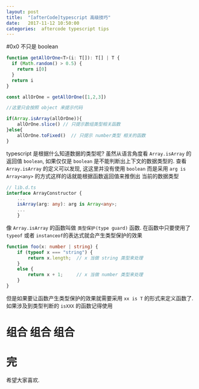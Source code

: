 ```yaml
---
layout: post
title:  "[afterCode]typescript 高级技巧"
date:   2017-11-12 10:50:00
categories:  aftercode typescript tips
---
```


#0x0 不只是 boolean

```typescript
function getAllOrOne<T>(i: T[]): T[] | T {
  if (Math.random() > 0.5) {
    return i[0]
  }
  return i
}

const allOrOne = getAllOrOne([1,2,3])

//这里只会按照 object 来提示代码

if(Array.isArray(allOrOne)){
    allOrOne.slice() // 只提示数组类型相关函数
}else{
    allOrOne.toFixed()  // 只提示 number类型 相关的函数
}
```

typescript 是根据什么知道数据的类型呢? 虽然从语言角度看 `Array.isArray` 的返回值 `boolean`,
如果仅仅是 `boolean` 是不能判断出上下文的数据类型的. 查看 `Array.isArray` 的定义可以发现, 
这这里并没有使用 `boolean` 而是采用 `arg is Array<any>` 的方式这样的话就能根据函数返回值来推倒出
当前的数据类型
 
```typescript
// lib.d.ts
interface ArrayConstructor {
    ...
    isArray(arg: any): arg is Array<any>;
    ...
    }
```

像 `Array.isArray` 的函数叫做 `类型保护(type guard)` 函数. 
在函数中只要使用了 `typeof` 或者 `instanceof`的表达式就会产生类型保护的效果

```typescript
function foo(x: number | string) {  
    if (typeof x === "string") {  
        return x.length;  // x 当做 string 类型来处理  
    }  
    else {  
        return x + 1;     // x 当做 number 类型来处理  
    }  
}
```

但是如果要让函数产生类型保护的效果就需要采用 `xx is T` 的形式来定义函数了. 如果涉及到类型判断的
`isXXX` 的函数记得使用


# 组合 组合 组合 


# 完
希望大家喜欢.